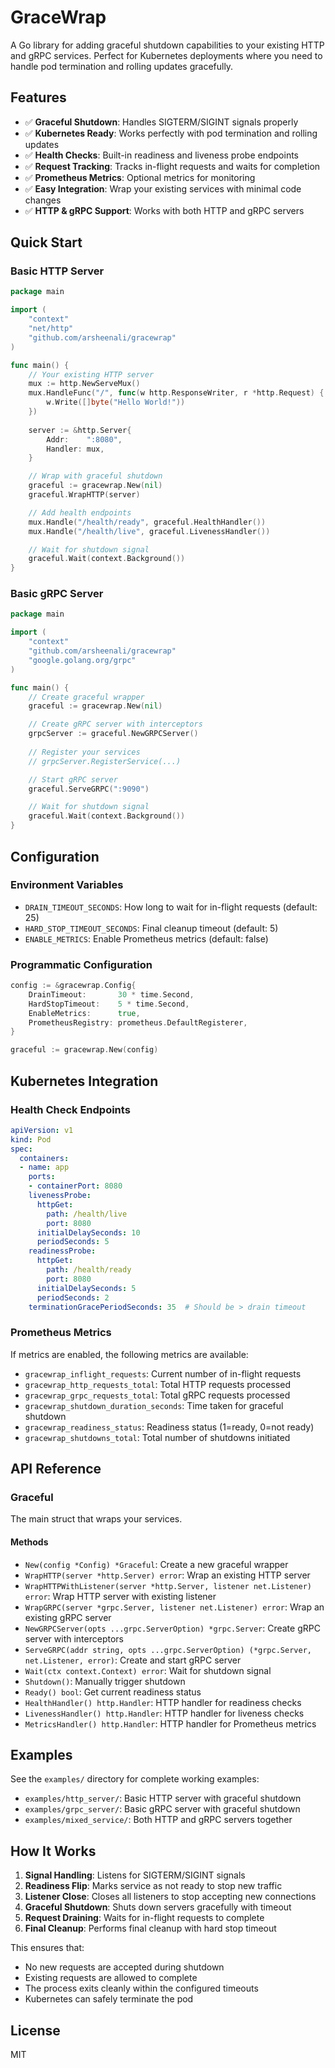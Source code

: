 # GraceWrap

A Go library for adding graceful shutdown capabilities to your existing HTTP and gRPC services. Perfect for Kubernetes deployments where you need to handle pod termination and rolling updates gracefully.

## Features

- ✅ **Graceful Shutdown**: Handles SIGTERM/SIGINT signals properly
- ✅ **Kubernetes Ready**: Works perfectly with pod termination and rolling updates
- ✅ **Health Checks**: Built-in readiness and liveness probe endpoints
- ✅ **Request Tracking**: Tracks in-flight requests and waits for completion
- ✅ **Prometheus Metrics**: Optional metrics for monitoring
- ✅ **Easy Integration**: Wrap your existing services with minimal code changes
- ✅ **HTTP & gRPC Support**: Works with both HTTP and gRPC servers

## Quick Start

### Basic HTTP Server

```go
package main

import (
    "context"
    "net/http"
    "github.com/arsheenali/gracewrap"
)

func main() {
    // Your existing HTTP server
    mux := http.NewServeMux()
    mux.HandleFunc("/", func(w http.ResponseWriter, r *http.Request) {
        w.Write([]byte("Hello World!"))
    })
    
    server := &http.Server{
        Addr:    ":8080",
        Handler: mux,
    }

    // Wrap with graceful shutdown
    graceful := gracewrap.New(nil)
    graceful.WrapHTTP(server)

    // Add health endpoints
    mux.Handle("/health/ready", graceful.HealthHandler())
    mux.Handle("/health/live", graceful.LivenessHandler())

    // Wait for shutdown signal
    graceful.Wait(context.Background())
}
```

### Basic gRPC Server

```go
package main

import (
    "context"
    "github.com/arsheenali/gracewrap"
    "google.golang.org/grpc"
)

func main() {
    // Create graceful wrapper
    graceful := gracewrap.New(nil)

    // Create gRPC server with interceptors
    grpcServer := graceful.NewGRPCServer()
    
    // Register your services
    // grpcServer.RegisterService(...)

    // Start gRPC server
    graceful.ServeGRPC(":9090")

    // Wait for shutdown signal
    graceful.Wait(context.Background())
}
```

## Configuration

### Environment Variables

- `DRAIN_TIMEOUT_SECONDS`: How long to wait for in-flight requests (default: 25)
- `HARD_STOP_TIMEOUT_SECONDS`: Final cleanup timeout (default: 5)
- `ENABLE_METRICS`: Enable Prometheus metrics (default: false)

### Programmatic Configuration

```go
config := &gracewrap.Config{
    DrainTimeout:       30 * time.Second,
    HardStopTimeout:    5 * time.Second,
    EnableMetrics:      true,
    PrometheusRegistry: prometheus.DefaultRegisterer,
}

graceful := gracewrap.New(config)
```

## Kubernetes Integration

### Health Check Endpoints

```yaml
apiVersion: v1
kind: Pod
spec:
  containers:
  - name: app
    ports:
    - containerPort: 8080
    livenessProbe:
      httpGet:
        path: /health/live
        port: 8080
      initialDelaySeconds: 10
      periodSeconds: 5
    readinessProbe:
      httpGet:
        path: /health/ready
        port: 8080
      initialDelaySeconds: 5
      periodSeconds: 2
    terminationGracePeriodSeconds: 35  # Should be > drain timeout
```

### Prometheus Metrics

If metrics are enabled, the following metrics are available:

- `gracewrap_inflight_requests`: Current number of in-flight requests
- `gracewrap_http_requests_total`: Total HTTP requests processed
- `gracewrap_grpc_requests_total`: Total gRPC requests processed
- `gracewrap_shutdown_duration_seconds`: Time taken for graceful shutdown
- `gracewrap_readiness_status`: Readiness status (1=ready, 0=not ready)
- `gracewrap_shutdowns_total`: Total number of shutdowns initiated

## API Reference

### Graceful

The main struct that wraps your services.

#### Methods

- `New(config *Config) *Graceful`: Create a new graceful wrapper
- `WrapHTTP(server *http.Server) error`: Wrap an existing HTTP server
- `WrapHTTPWithListener(server *http.Server, listener net.Listener) error`: Wrap HTTP server with existing listener
- `WrapGRPC(server *grpc.Server, listener net.Listener) error`: Wrap an existing gRPC server
- `NewGRPCServer(opts ...grpc.ServerOption) *grpc.Server`: Create gRPC server with interceptors
- `ServeGRPC(addr string, opts ...grpc.ServerOption) (*grpc.Server, net.Listener, error)`: Create and start gRPC server
- `Wait(ctx context.Context) error`: Wait for shutdown signal
- `Shutdown()`: Manually trigger shutdown
- `Ready() bool`: Get current readiness status
- `HealthHandler() http.Handler`: HTTP handler for readiness checks
- `LivenessHandler() http.Handler`: HTTP handler for liveness checks
- `MetricsHandler() http.Handler`: HTTP handler for Prometheus metrics

## Examples

See the `examples/` directory for complete working examples:

- `examples/http_server/`: Basic HTTP server with graceful shutdown
- `examples/grpc_server/`: Basic gRPC server with graceful shutdown
- `examples/mixed_service/`: Both HTTP and gRPC servers together

## How It Works

1. **Signal Handling**: Listens for SIGTERM/SIGINT signals
2. **Readiness Flip**: Marks service as not ready to stop new traffic
3. **Listener Close**: Closes all listeners to stop accepting new connections
4. **Graceful Shutdown**: Shuts down servers gracefully with timeout
5. **Request Draining**: Waits for in-flight requests to complete
6. **Final Cleanup**: Performs final cleanup with hard stop timeout

This ensures that:
- No new requests are accepted during shutdown
- Existing requests are allowed to complete
- The process exits cleanly within the configured timeouts
- Kubernetes can safely terminate the pod

## License

MIT
